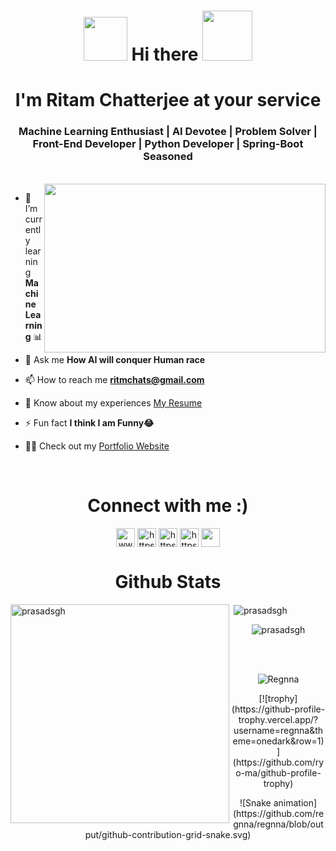 
<!--
**regnna/regnna** is a ✨ _special_ ✨ repository because its `README.md` (this file) appears on your GitHub profile.

Here are some ideas to get you started:

- 🔭 I’m currently working on ...
- 🌱 I’m currently learning ...
- 👯 I’m looking to collaborate on ...
- 🤔 I’m looking for help with ...
- 💬 Ask me about ...
- 📫 How to reach me: ...
- 😄 Pronouns: ...
- ⚡ Fun fact: ...
-->
<h1 align="center"><img src="https://media.giphy.com/media/hvRJCLFzcasrR4ia7z/giphy.gif" width="70"> Hi there <img src="https://media.giphy.com/media/RgbO1w92kxLC3aIfSH/giphy.gif" width="80"></h1>
<h1 align="center"> I'm Ritam Chatterjee at your service </h1>
<h3 align="center">Machine Learning Enthusiast | AI Devotee | Problem Solver | Front-End Developer | Python Developer | Spring-Boot Seasoned</h3>
<br>

<img align='right' src="https://media.giphy.com/media/2IudUHdI075HL02Pkk/giphy.gif" width="450" height='270'>


<!-- <p>Let's check it first</p> -->

<!-- <p align="left"> <img src="https://komarev.com/ghpvc/?username=regnna&label=Profile%20views&color=0e75b6&style=flat" alt="regnna" /> </p> -->

<!-- <p align="left"> <a href="https://github.com/ryo-ma/github-profile-trophy"><img src="https://github-profile-trophy.vercel.app/?username=regnna" alt="regnna" /></a> </p> -->







<!-- <p align="left">
<a href="https://www.linkedin.com/in/ritmchattrg/" target="blank"><img align="center" src="https://raw.githubusercontent.com/rahuldkjain/github-profile-readme-generator/master/src/images/icons/Social/linkedin.svg" alt="ritmchattrg" height="30" width="40" /></a>
</p> -->

- 🌱 I’m currently learning **Machine Learning** 📊

- 💬 Ask me **How AI will conquer Human race**

- 📫 How to reach me **ritmchats@gmail.com**

- 📄 Know about my experiences [My Resume](https://docs.google.com/document/d/10kw40lPIfI21bUk2AQ-__KkEfQsl3G_q/edit?usp=drive_link&ouid=107050676708289186911&rtpof=true&sd=true)

- ⚡ Fun fact **I think I am Funny😂**

- 👨‍💻 Check out my [Portfolio Website](https://ritam-on-the-web.netlify.app/)

<br>
<h1 align="center">Connect with me :)</h1>
<p align="center">
<!--   <br> -->
<p align="center">
<a href="https://twitter.com/knobodykares" target="blank"><img align="center" src="https://raw.githubusercontent.com/rahuldkjain/github-profile-readme-generator/master/src/images/icons/Social/twitter.svg" alt="www.twitter.com/rishikr_twt" height="30" width="30" /></a>
<a href="https://www.linkedin.com/in/ritmchttrg/" target="blank"><img align="center" src="https://raw.githubusercontent.com/rahuldkjain/github-profile-readme-generator/master/src/images/icons/Social/linked-in-alt.svg" alt="https://www.linkedin.com/in/ritmchttrg" height="30" width="30" /></a>
<a href="https://www.instagram.com/ritmchats_ig" target="blank"><img align="center" src="https://raw.githubusercontent.com/rahuldkjain/github-profile-readme-generator/master/src/images/icons/Social/instagram.svg" alt="https://www.instagram.com/ritmchat_ig/" height="30" width="30" /></a>
<a href="https://www.kaggle.com/ritmchat" target="blank"><img align="center" src="https://raw.githubusercontent.com/rahuldkjain/github-profile-readme-generator/master/src/images/icons/Social/kaggle.svg" alt="https://www.kaggle.com/rishikumar15" height="30" width="30" /></a>
<a href="https://leetcode.com/Regnna/" target="blank"><img align="center" src="https://img.icons8.com/external-tal-revivo-color-tal-revivo/96/000000/external-level-up-your-coding-skills-and-quickly-land-a-job-logo-color-tal-revivo.png" height="30" width="30"/></a>
</p>

<h1 align="center">Github Stats</h1>
<p ><img align="left" src="https://github-readme-stats.vercel.app/api/top-langs?username=regnna&show_icons=true&locale=en&layout=compact" alt="prasadsgh" width="350" /></p>

<p>&nbsp;<img align="center" src="https://github-readme-stats.vercel.app/api?username=regnna&show_icons=true&locale=en" alt="prasadsgh" /></p>

<p align='center' ><img align="center" src="https://github-readme-streak-stats.herokuapp.com/?user=regnna&" alt="prasadsgh" /></p>
<!-- <p><img align="left" src="https://github-readme-stats-ruby-one.vercel.app/api/top-langs?username=regnna&show_icons=true&locale=en&layout=compact&theme=radical" alt="regnna" /></p> -->
<!-- &nbsp -->
<!-- &nbsp -->
<!-- <p>&nbsp;<img align="center" src="https://github-readme-stats.vercel.app/api?username=regnna&show_icons=true&locale=en&theme=radical" alt="regnna" /></p> -->

<br/>
<br/>
<!-- <p><img align="center" src="https://github-readme-streak-stats.herokuapp.com/?user=regnna&" alt="regnna" /></p> -->

<p align="center"> <img src="https://komarev.com/ghpvc/?username=regnna&label=Profile%20views&color=0e75b6&style=flat" alt="Regnna" /> </p>

<!-- <p align="center"> <a href="https://github.com/ryo-ma/github-profile-trophy"><img src="[https://github-profile-trophy.vercel.app/?username=regnna](https://github-profile-trophy.vercel.app/?username=regnna&theme=onedark&row=1)" alt="Ritam Chatterjee" /></a> </p>-->

<p align='center'>[![trophy](https://github-profile-trophy.vercel.app/?username=regnna&theme=onedark&row=1)](https://github.com/ryo-ma/github-profile-trophy)</p>

<p align='center'>![Snake animation](https://github.com/regnna/regnna/blob/output/github-contribution-grid-snake.svg)</p>




